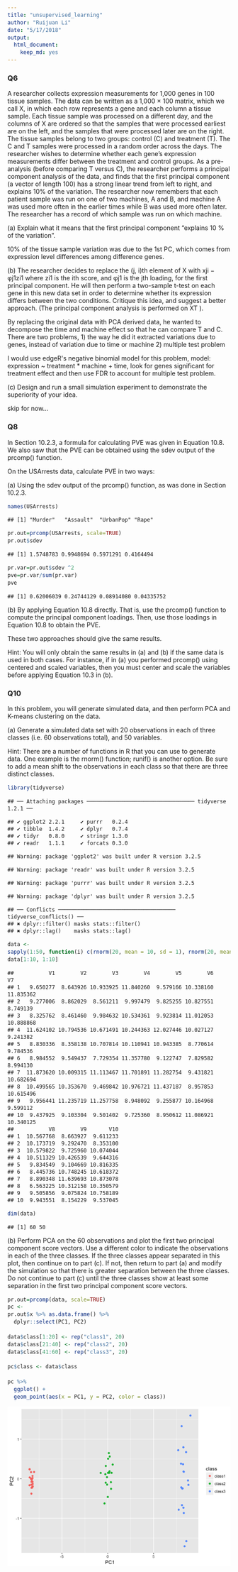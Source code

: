 ```yaml
---
title: "unsupervised_learning"
author: "Ruijuan Li"
date: "5/17/2018"
output: 
  html_document: 
    keep_md: yes
---
```


### Q6

A researcher collects expression measurements for 1,000 genes in 100 tissue samples. The data can be written as a 1,000 × 100 matrix, which we call X, in which each row represents a gene and each column a tissue sample. Each tissue sample was processed on a different day, and the columns of X are ordered so that the samples that were processed earliest are on the left, and the samples that were processed later are on the right. The tissue samples belong to two groups: control (C) and treatment (T). The C and T samples were processed in a random order across the days. The researcher wishes to determine whether each gene’s expression measurements differ between the treatment and control groups.
As a pre-analysis (before comparing T versus C), the researcher performs a principal component analysis of the data, and finds that the first principal component (a vector of length 100) has a strong linear trend from left to right, and explains 10% of the variation. The researcher now remembers that each patient sample was run on one of two machines, A and B, and machine A was used more often in the earlier times while B was used more often later. The researcher has a record of which sample was run on which machine.

(a) Explain what it means that the first principal component “explains 10 % of the variation”.

10% of the tissue sample variation was due to the 1st PC, which comes from expression level differences among difference genes.  

(b) The researcher decides to replace the (j, i)th element of X with xji − φj1zi1 
where zi1 is the ith score, and φj1 is the jth loading, for the first principal component. He will then perform a two-sample t-test on each gene in this new data set in order to determine whether its expression differs between the two conditions. Critique this idea, and suggest a better approach. (The principal component analysis is performed on XT ).

By replacing the original data with PCA derived data, he wanted to decompose the time and machine effect so that he can compare T and C. There are two problems, 1) the way he did it extracted variations due to genes, instead of variation due to time or machine 2) multiple test problem 

I would use edgeR's negative binomial model for this problem, model: expression ~ treatment * machine + time, look for genes significant for treatment effect and then use FDR to account for multiple test problem. 

(c) Design and run a small simulation experiment to demonstrate the superiority of your idea.

skip for now... 

### Q8

In Section 10.2.3, a formula for calculating PVE was given in Equation 10.8. We also saw that the PVE can be obtained using the sdev output of the prcomp() function.

On the USArrests data, calculate PVE in two ways:

(a) Using the sdev output of the prcomp() function, as was done in Section 10.2.3.


```r
names(USArrests)
```

```
## [1] "Murder"   "Assault"  "UrbanPop" "Rape"
```

```r
pr.out=prcomp(USArrests, scale=TRUE)
pr.out$sdev
```

```
## [1] 1.5748783 0.9948694 0.5971291 0.4164494
```

```r
pr.var=pr.out$sdev ^2 
pve=pr.var/sum(pr.var)
pve 
```

```
## [1] 0.62006039 0.24744129 0.08914080 0.04335752
```

(b) By applying Equation 10.8 directly. That is, use the prcomp() function to compute the principal component loadings. Then, use those loadings in Equation 10.8 to obtain the PVE.



These two approaches should give the same results.

Hint: You will only obtain the same results in (a) and (b) if the same data is used in both cases. For instance, if in (a) you performed prcomp() using centered and scaled variables, then you must center and scale the variables before applying Equation 10.3 in (b).

### Q10

In this problem, you will generate simulated data, and then perform PCA and K-means clustering on the data.

(a) Generate a simulated data set with 20 observations in each of three classes (i.e. 60 observations total), and 50 variables.

Hint: There are a number of functions in R that you can use to generate data. One example is the rnorm() function; runif() is another option. Be sure to add a mean shift to the observations in each class so that there are three distinct classes.


```r
library(tidyverse)
```

```
## ── Attaching packages ────────────────────────────────── tidyverse 1.2.1 ──
```

```
## ✔ ggplot2 2.2.1     ✔ purrr   0.2.4
## ✔ tibble  1.4.2     ✔ dplyr   0.7.4
## ✔ tidyr   0.8.0     ✔ stringr 1.3.0
## ✔ readr   1.1.1     ✔ forcats 0.3.0
```

```
## Warning: package 'ggplot2' was built under R version 3.2.5
```

```
## Warning: package 'readr' was built under R version 3.2.5
```

```
## Warning: package 'purrr' was built under R version 3.2.5
```

```
## Warning: package 'dplyr' was built under R version 3.2.5
```

```
## ── Conflicts ───────────────────────────────────── tidyverse_conflicts() ──
## ✖ dplyr::filter() masks stats::filter()
## ✖ dplyr::lag()    masks stats::lag()
```

```r
data <- 
sapply(1:50, function(i) c(rnorm(20, mean = 10, sd = 1), rnorm(20, mean = 20, sd = 2), rnorm(20, mean = 30, sd = 3))) %>% as.data.frame() 
data[1:10, 1:10]
```

```
##           V1        V2        V3        V4        V5        V6        V7
## 1   9.650277  8.643926 10.933925 11.840260  9.579166 10.338160 11.835362
## 2   9.277006  8.862029  8.561211  9.997479  9.825255 10.827551  8.749139
## 3   8.325762  8.461460  9.984632 10.534361  9.923814 11.012053 10.888868
## 4  11.624102 10.794536 10.671491 10.244363 12.027446 10.027127  9.241382
## 5   8.830336  8.358138 10.707814 10.110941 10.943385  8.770614  9.784536
## 6   8.984552  9.549437  7.729354 11.357780  9.122747  7.829582  8.994130
## 7  11.873620 10.009315 11.113467 11.701891 11.282754  9.431821 10.682694
## 8  10.499565 10.353670  9.469842 10.976721 11.437187  8.957853 10.615496
## 9   9.956441 11.235719 11.257758  8.948092  9.255877 10.164968  9.599112
## 10  9.437925  9.103304  9.501402  9.725360  8.950612 11.086921 10.340125
##           V8        V9       V10
## 1  10.567768  8.663927  9.611233
## 2  10.173719  9.292470  8.353100
## 3  10.579822  9.725960 10.074044
## 4  10.511329 10.426539  9.644316
## 5   9.834549  9.104669 10.816335
## 6   8.445736 10.748245 10.618372
## 7   8.890348 11.639693 10.873078
## 8   6.563225 10.312158 10.350579
## 9   9.505856  9.075824 10.758189
## 10  9.943551  8.154229  9.537045
```

```r
dim(data) 
```

```
## [1] 60 50
```

(b) Perform PCA on the 60 observations and plot the first two principal component score vectors. Use a different color to indicate the observations in each of the three classes. If the three classes appear separated in this plot, then continue on to part (c). If not, then return to part (a) and modify the simulation so that there is greater separation between the three classes. Do not continue to part (c) until the three classes show at least some separation in the first two principal component score vectors.


```r
pr.out=prcomp(data, scale=TRUE)
pc <-
pr.out$x %>% as.data.frame() %>%
  dplyr::select(PC1, PC2)

data$class[1:20] <- rep("class1", 20)
data$class[21:40] <- rep("class2", 20)
data$class[41:60] <- rep("class3", 20)

pc$class <- data$class

pc %>%
  ggplot() +
  geom_point(aes(x = PC1, y = PC2, color = class))
```

![](unsupervised_learning_files/figure-html/unnamed-chunk-4-1.png)<!-- -->

 
